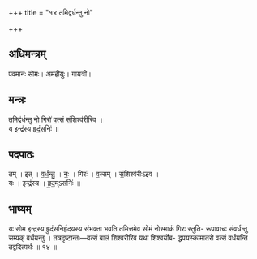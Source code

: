 +++
title = "१४ तमिद्वर्धन्तु नो"

+++
## अधिमन्त्रम्
पवमानः सोमः। अमहीयुः। गायत्री।

## मन्त्रः
तमिद्व॑र्धन्तु नो॒ गिरो॑ व॒त्सं सं॒शिश्व॑रीरिव ।  
य इन्द्र॑स्य हृदं॒सनिः॑ ॥

## पदपाठः
तम् । इत् । व॒र्ध॒न्तु॒ । नः॒ । गिरः॑ । व॒त्सम् । सं॒शिश्व॑रीःऽइव ।  
यः । इन्द्र॑स्य । हृ॒द॒म्ऽसनिः॑ ॥

## भाष्यम्
यः सोम इन्द्रस्य ह्रुदंसनिर्हृदयस्य संभक्ता भवति तमित्तमेव सोमं नोस्माकं गिरः स्तुति- रूपावाचः संवर्धन्तु सम्यक् वर्धयन्तु । तत्रदृष्टान्तः—वत्सं बालं शिश्वरीरिव यथा शिश्वर्योब- द्धपयस्कामातरो वत्सं वर्धयन्ति तद्वदित्यर्थः ॥ १४ ॥